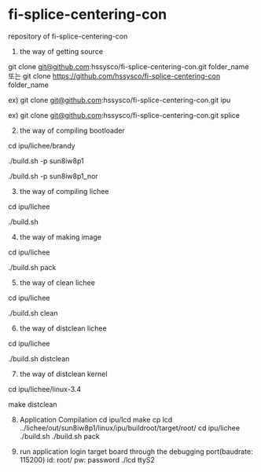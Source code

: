 # fi-splice-centering-con
repository of fi-splice-centering-con

1. the way of getting source

git clone git@github.com:hssysco/fi-splice-centering-con.git folder_name
또는
git clone https://github.com/hssysco/fi-splice-centering-con folder_name

ex) git clone git@github.com:hssysco/fi-splice-centering-con.git ipu

ex) git clone git@github.com:hssysco/fi-splice-centering-con.git splice

2. the way of compiling bootloader

cd ipu/lichee/brandy

./build.sh -p sun8iw8p1

./build.sh -p sun8iw8p1_nor

3. the way of compiling lichee

cd ipu/lichee

./build.sh 

4. the way of making image

cd ipu/lichee

./build.sh pack

5. the way of clean lichee

cd ipu/lichee

./build.sh clean

6. the way of distclean lichee

cd ipu/lichee

./build.sh distclean

7. the way of distclean kernel

cd ipu/lichee/linux-3.4

make distclean

8. Application Compilation
cd ipu/lcd
make
cp lcd ../lichee/out/sun8iw8p1/linux/ipu/buildroot/target/root/
cd ipu/lichee
./build.sh
./build.sh pack

9. run application
login target board through the debugging port(baudrate: 115200)
id: root/ pw: password
./lcd ttyS2


